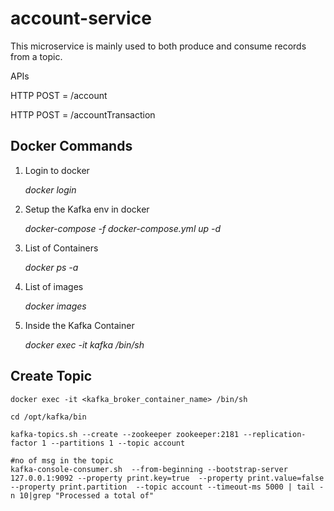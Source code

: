 # account-service

This microservice is mainly used to both produce and consume records from a topic.

APIs

HTTP POST = /account


HTTP POST = /accountTransaction

## Docker Commands

  1. Login to docker
  
        _docker login_

  2. Setup the Kafka env in docker
  
        _docker-compose -f docker-compose.yml up -d_
  
  3. List of Containers
  
        _docker ps -a_
  
  4. List of images
      
      _docker images_
      
  5. Inside the Kafka Container
    
      _docker exec -it kafka /bin/sh_
      
 ## Create Topic
 
    docker exec -it <kafka_broker_container_name> /bin/sh
      
    cd /opt/kafka/bin
      
    kafka-topics.sh --create --zookeeper zookeeper:2181 --replication-factor 1 --partitions 1 --topic account
    
    #no of msg in the topic
    kafka-console-consumer.sh  --from-beginning --bootstrap-server 127.0.0.1:9092 --property print.key=true  --property print.value=false --property print.partition  --topic account --timeout-ms 5000 | tail -n 10|grep "Processed a total of"
      
